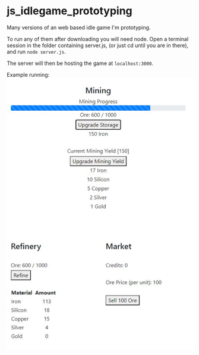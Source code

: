 # js_idlegame_prototyping
Many versions of an web based idle game I'm prototyping.
  
To run any of them after downloading you will need node. Open a terminal session in the folder containing server.js, (or just cd until you are in there), and run ```node server.js```.   
  
  The server will then be hosting the game at ```localhost:3000```.
  
  Example running:  
  ![Game Image](vanilla_js_gameV5.JPG)
